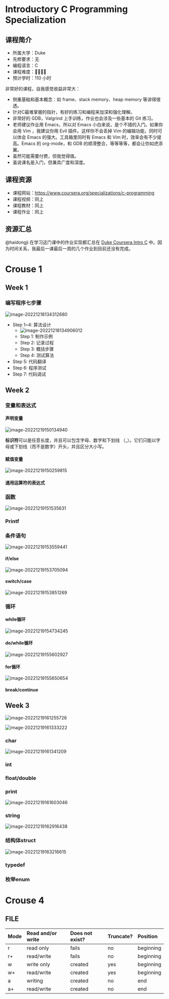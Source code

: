 # Introductory C Programming Specialization

## 课程简介

- 所属大学：Duke
- 先修要求：无
- 编程语言：C
- 课程难度：🌟🌟🌟🌟
- 预计学时：110 小时

非常好的课程，自我感觉收益非常大：

- 侧重基础和基本概念：如 frame、stack memory、heap memory 等讲得很透。
- 针对C最难掌握的指针，有好的练习和编程来加深和强化理解。
- 非常好的 GDB，Valgrind 上手训练，作业也会涉及一些基本的 Git 练习。
- 老师建议作业用 Emacs，所以对 Emacs 小白来说，是个不错的入门。如果你会用 Vim ，我建议你用 Evil 插件。这样你不会丢掉 Vim 的编辑功能，同时可以体会 Emacs 的强大。工具箱里同时有 Emacs 和 Vim 时，效率会有不少提高。Emacs 的 org-mode，和 GDB 的顺滑整合，等等等等，都会让你如虎添翼。
- 虽然可能需要付费，但我觉得值。
- 虽说课名是入门，但兼具广度和深度。

## 课程资源

- 课程网站：https://www.coursera.org/specializations/c-programming
- 课程视频：同上
- 课程教材：同上
- 课程作业：同上

## 资源汇总

@haidongji 在学习这门课中的作业实现都汇总在 [Duke Coursera Intro C](https://code.haidongji.com/Duke_Coursera_Intro_C/) 中。因为时间关系，我最后一课最后一周的几个作业到目前还没有完成。

# Crouse 1

## Week 1

### 编写程序七步骤

![image-20221218134312680](https://s2.loli.net/2022/12/18/sKF7Gfhcq4ioE6y.png)

- Step 1~4: 算法设计
  - ![image-20221218134906012](https://s2.loli.net/2022/12/18/WftgYInLaV4zODo.png)
  - Step 1: 制作示例
  - Step 2: 记录过程
  - Step 3: 概括步骤
  - Step 4:  测试算法
- Step 5: 代码翻译
- Step 6: 程序测试
- Step 7: 代码调试

## Week 2

### 变量和表达式

#### 声明变量

![image-20221219150134940](https://s2.loli.net/2022/12/19/rRVetY3P5mGOqpx.png)

**标识符**可以是任意长度，并且可以包含字母、数字和下划线 （_）。它们只能以字母或下划线（而不是数字）开头，并且区分大小写。

#### 赋值变量

![image-20221219150259815](https://s2.loli.net/2022/12/19/5G6AUW9VsZuhMam.png)

#### 通用运算符的表达式

### 函数

![image-20221219151535631](https://s2.loli.net/2022/12/19/whdC23kTnNBSamZ.png)

### Printf

### 条件语句

![image-20221219153559441](https://s2.loli.net/2022/12/19/EAeVh5JZIWRpGmQ.png)

#### if/else

![image-20221219153705094](https://s2.loli.net/2022/12/19/sP9QV3vaYS5idku.png)

#### switch/case

![image-20221219153851269](https://s2.loli.net/2022/12/19/yGaQmx4LRDHXpPE.png)

### 循环

#### while循环

![image-20221219154734245](https://s2.loli.net/2022/12/19/ZL8QrfeXWlcibAk.png)

#### do/while循环

![image-20221219155602927](https://s2.loli.net/2022/12/19/6syYpRQZWlb9Gqo.png)

#### for循环

![image-20221219155650654](https://s2.loli.net/2022/12/19/XtF7RVpAJ4l8aCT.png)

#### break/continue

## Week 3

![image-20221219161255726](https://s2.loli.net/2022/12/19/2cdJMm3viSUo4GF.png)

![image-20221219161333222](https://s2.loli.net/2022/12/19/aLOvwkyTSufzMin.png)

### char

![image-20221219161341209](https://s2.loli.net/2022/12/19/R7A5p4Jd2vzWL9m.png)

### int

### float/double

### print

![image-20221219161603046](https://s2.loli.net/2022/12/19/4gxm6ejPGNiuyZY.png)

### string

![image-20221219162916438](https://s2.loli.net/2022/12/19/rj6fcH5ya1idqNJ.png)

### 结构体struct

![image-20221219163216615](https://s2.loli.net/2022/12/19/gxQpmPXU7at3vdY.png)

### typedef

### 枚举enum

# Crouse 4

## FILE

| Mode | Read and/or write | Does not exist? | Truncate? | Position  |
| :--- | :---------------- | :-------------- | :-------- | :-------- |
| r    | read only         | fails           | no        | beginning |
| r+   | read/write        | fails           | no        | beginning |
| w    | write only        | created         | yes       | beginning |
| w+   | read/write        | created         | yes       | beginning |
| a    | writing           | created         | no        | end       |
| a+   | read/write        | created         | no        | end       |

